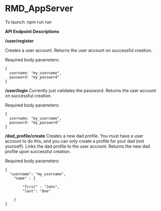 # RMD_AppServer
To launch: npm run run

**API Endpoint Descriptions**

**/user/register**

Creates a user account. Returns the user account on successful creation.

Required body parameters:
```
{
  username: "my_username",
  password: "my_password"
}
```

**/user/login**
Currently just validates the password. Returns the user account on successful creation.

Required body parameters:
```
{
  username: "my_username",
  password: "my_password"
}
```

**/dad_profile/create**
Creates a new dad profile. You must have a user account to do this, and you can only create a profile for your dad (not yourself). Links the dad profile to the user account.
Returns the new dad profile upon successful creation.

Required body parameters:
```
{
  "username": "my_username",
	"name" : {

		"first" : "John",
		"last": "Doe"

	}
}
```
